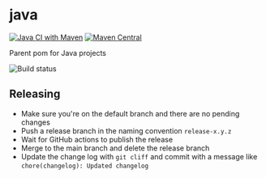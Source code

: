 # java

[![Java CI with Maven](https://github.com/ngeor/java/actions/workflows/maven.yml/badge.svg)](https://github.com/ngeor/java/actions/workflows/maven.yml)
[![Maven Central](https://img.shields.io/maven-central/v/com.github.ngeor/java.svg?label=Maven%20Central)](https://search.maven.org/search?q=g:%22com.github.ngeor%22%20AND%20a:%22java%22)

Parent pom for Java projects

![Build status](https://github.com/ngeor/java/actions/workflows/maven.yml/badge.svg)

## Releasing

- Make sure you're on the default branch and there are no pending changes
- Push a release branch in the naming convention `release-x.y.z`
- Wait for GitHub actions to publish the release
- Merge to the main branch and delete the release branch
- Update the change log with `git cliff` and commit with
  a message like `chore(changelog): Updated changelog`
